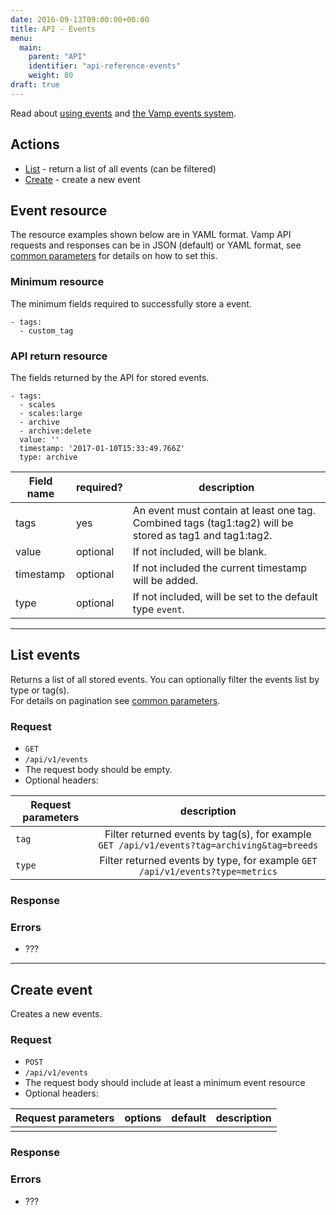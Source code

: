 ```yaml
---
date: 2016-09-13T09:00:00+00:00
title: API - Events
menu:
  main:
    parent: "API"
    identifier: "api-reference-events"
    weight: 80
draft: true
---
```

Read about [using events](documentation/using-vamp/events/) and [the Vamp events system](/documentation/tutorials/create-a-workflow/#the-vamp-events-system).

## Actions
 
 * [List](/documentation/api/v9.9.9/api-events/#list-events) - return a list of all events (can be filtered)
 * [Create](/documentation/api/v9.9.9/api-events/#create-event) - create a new event 

## Event resource
The resource examples shown below are in YAML format. Vamp API requests and responses can be in JSON (default) or YAML format, see [common parameters](/documentation/api/v9.9.9/api-common-parameters) for details on how to set this.

### Minimum resource
The minimum fields required to successfully store a event.

```
- tags:
  - custom_tag
```

### API return resource
The fields returned by the API for stored events.

```
- tags:
  - scales
  - scales:large
  - archive
  - archive:delete
  value: ''
  timestamp: '2017-01-10T15:33:49.766Z'
  type: archive
```

 Field name    |  required?  | description          
 --------------|---|-----------------
 tags |  yes  | An event must contain at least one tag. Combined tags (tag1:tag2) will be stored as tag1 and tag1:tag2. 
 value |  optional  | If not included, will be blank.
 timestamp |  optional  | If not included the current timestamp will be added.
 type |  optional  | If not included, will be set to the default type `event`.
  
---------------

## List events

Returns a list of all stored events.  You can optionally filter the events list by type or tag(s).  
For details on pagination see [common parameters](/documentation/api/v9.9.9/api-common-parameters).

### Request
* `GET`
* `/api/v1/events`
* The request body should be empty.
* Optional headers:

| Request parameters         | description       |
| ----------------- |:-----------------:|
| `tag` | Filter returned events by tag(s), for example `GET /api/v1/events?tag=archiving&tag=breeds` |  
| `type` | Filter returned events by type, for example `GET /api/v1/events?type=metrics` | 

### Response


### Errors
* ???

---------------

## Create event

Creates a new events. 

### Request
* `POST`
* `/api/v1/events`
* The request body should include at least a minimum event resource
* Optional headers:

| Request parameters         | options           | default          | description       |
| ----------------- |:-----------------:|:----------------:| -----------------:|
|  |  |  |  |

### Response


### Errors
* ???
